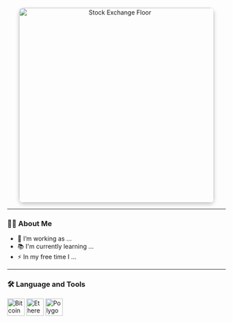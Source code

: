 <div align="center">
  <img src="https://images.fastcompany.com/image/upload/f_webp,q_auto,c_fit/wp-cms/uploads/2020/03/p-1-why-an-empty-floor-on-the-new-york-stock-exchange-will-have-little-impact-on-trading.jpg" 
       alt="Stock Exchange Floor" 
       height="450" 
       style="border-radius: 10px; box-shadow: 0px 4px 10px rgba(0, 0, 0, 0.2);" />
</div>

---

### 👩‍💻 About Me

- 🔭 I’m working as ...  
- 📚 I'm currently learning ...  
- ⚡ In my free time I ...  

---

### 🛠 Language and Tools

<div align="left">
  <img src="https://cdn.jsdelivr.net/gh/devicons/devicon/icons/bitcoin/bitcoin-original.svg" height="40" alt="Bitcoin Logo" />
  <img src="https://cdn.jsdelivr.net/gh/devicons/devicon/icons/ethereum/ethereum-original.svg" height="40" alt="Ethereum Logo" />
  <img src="https://cdn.jsdelivr.net/gh/devicons/devicon/icons/polygon/polygon-original.svg" height="40" alt="Polygon Logo" />
</div>
